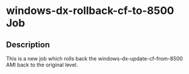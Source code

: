 # windows-dx-rollback-cf-to-8500 Job

## Description

This is a new job which rolls back the windows-dx-update-cf-from-8500 AMI back to the original level.
